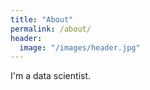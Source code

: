 ```yaml
---
title: "About"
permalink: /about/
header:
  image: "/images/header.jpg"
---
```


I'm a data scientist.
